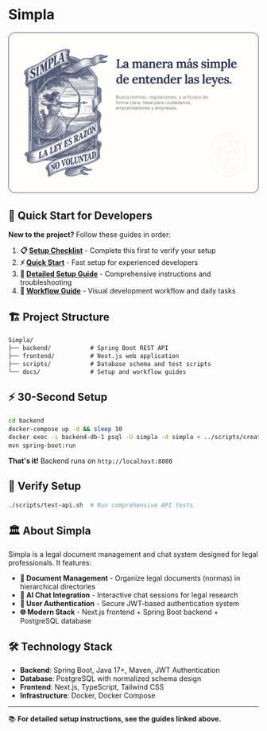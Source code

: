 # Simpla

![Carta de Presentación](./assets/carta-de-presentacion.png)

## 🚀 Quick Start for Developers

**New to the project?** Follow these guides in order:

1. **📋 [Setup Checklist](./SETUP_CHECKLIST.md)** - Complete this first to verify your setup
2. **⚡ [Quick Start](./QUICK_START.md)** - Fast setup for experienced developers  
3. **📖 [Detailed Setup Guide](./SETUP_GUIDE.md)** - Comprehensive instructions and troubleshooting
4. **🔄 [Workflow Guide](./WORKFLOW.md)** - Visual development workflow and daily tasks

## 🏗️ Project Structure

```
Simpla/
├── backend/           # Spring Boot REST API
├── frontend/          # Next.js web application  
├── scripts/           # Database schema and test scripts
└── docs/              # Setup and workflow guides
```

## ⚡ 30-Second Setup

```bash
cd backend
docker-compose up -d && sleep 10
docker exec -i backend-db-1 psql -U simpla -d simpla < ../scripts/create-schema.sql
mvn spring-boot:run
```

**That's it!** Backend runs on `http://localhost:8080`

## 🧪 Verify Setup

```bash
./scripts/test-api.sh  # Run comprehensive API tests
```

## 🏛️ About Simpla

Simpla is a legal document management and chat system designed for legal professionals. It features:

- **📁 Document Management** - Organize legal documents (normas) in hierarchical directories
- **💬 AI Chat Integration** - Interactive chat sessions for legal research
- **🔐 User Authentication** - Secure JWT-based authentication system
- **🌐 Modern Stack** - Next.js frontend + Spring Boot backend + PostgreSQL database

## 🛠️ Technology Stack

- **Backend**: Spring Boot, Java 17+, Maven, JWT Authentication
- **Database**: PostgreSQL with normalized schema design
- **Frontend**: Next.js, TypeScript, Tailwind CSS
- **Infrastructure**: Docker, Docker Compose

---

📚 **For detailed setup instructions, see the guides linked above.**

